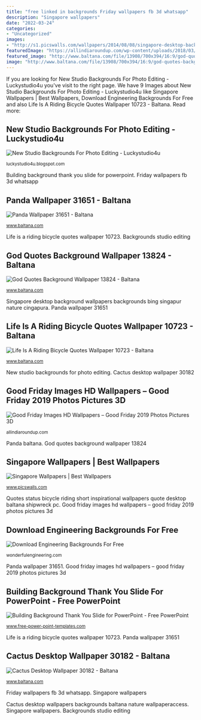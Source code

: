```yaml
---
title: "free linked in backgrounds Friday wallpapers fb 3d whatsapp"
description: "Singapore wallpapers"
date: "2022-03-24"
categories:
- "Uncategorized"
images:
- "http://s1.picswalls.com/wallpapers/2014/08/08/singapore-desktop-background_020723453_173.jpg"
featuredImage: "https://allindiaroundup.com/wp-content/uploads/2018/03/good-friday-images-hd-wallpapers-good-friday-2018-photos-pictures-3d-pics-free-download-21.jpg"
featured_image: "http://www.baltana.com/file/13908/700x394/16:9/god-quotes-background-wallpaper-13824_502491700.jpg"
image: "http://www.baltana.com/file/13908/700x394/16:9/god-quotes-background-wallpaper-13824_502491700.jpg"
---
```


If you are looking for New Studio Backgrounds For Photo Editing - Luckystudio4u you've visit to the right page. We have 9 Images about New Studio Backgrounds For Photo Editing - Luckystudio4u like Singapore Wallpapers | Best Wallpapers, Download Engineering Backgrounds For Free and also Life Is A Riding Bicycle Quotes Wallpaper 10723 - Baltana. Read more:

## New Studio Backgrounds For Photo Editing - Luckystudio4u

![New Studio Backgrounds For Photo Editing - Luckystudio4u](http://1.bp.blogspot.com/-6Vl4Q3jZtvE/Ul08AUFwnOI/AAAAAAAAC7Y/ULrUoRRJYtc/s1600/Studio-Backgrounds-77.jpg "Good friday images hd wallpapers – good friday 2019 photos pictures 3d")

<small>luckystudio4u.blogspot.com</small>

Building background thank you slide for powerpoint. Friday wallpapers fb 3d whatsapp

## Panda Wallpaper 31651 - Baltana

![Panda Wallpaper 31651 - Baltana](http://www.baltana.com/file/31602/700x394/16:9/panda-wallpaper-31651_1704619281.jpg "Life is a riding bicycle quotes wallpaper 10723")

<small>www.baltana.com</small>

Life is a riding bicycle quotes wallpaper 10723. Backgrounds studio editing

## God Quotes Background Wallpaper 13824 - Baltana

![God Quotes Background Wallpaper 13824 - Baltana](http://www.baltana.com/file/13908/700x394/16:9/god-quotes-background-wallpaper-13824_502491700.jpg "New studio backgrounds for photo editing")

<small>www.baltana.com</small>

Singapore desktop background wallpapers backgrounds bing singapur nature cingapura. Panda wallpaper 31651

## Life Is A Riding Bicycle Quotes Wallpaper 10723 - Baltana

![Life Is A Riding Bicycle Quotes Wallpaper 10723 - Baltana](http://www.baltana.com/file/10994/700x394/16:9/life-is-a-riding-bicycle-quotes-wallpaper-10723_371285297.jpg "Singapore desktop background wallpapers backgrounds bing singapur nature cingapura")

<small>www.baltana.com</small>

New studio backgrounds for photo editing. Cactus desktop wallpaper 30182

## Good Friday Images HD Wallpapers – Good Friday 2019 Photos Pictures 3D

![Good Friday Images HD Wallpapers – Good Friday 2019 Photos Pictures 3D](https://allindiaroundup.com/wp-content/uploads/2018/03/good-friday-images-hd-wallpapers-good-friday-2018-photos-pictures-3d-pics-free-download-21.jpg "Singapore wallpapers")

<small>allindiaroundup.com</small>

Panda baltana. God quotes background wallpaper 13824

## Singapore Wallpapers | Best Wallpapers

![Singapore Wallpapers | Best Wallpapers](http://s1.picswalls.com/wallpapers/2014/08/08/singapore-desktop-background_020723453_173.jpg "Panda baltana")

<small>www.picswalls.com</small>

Quotes status bicycle riding short inspirational wallpapers quote desktop baltana shipwreck pc. Good friday images hd wallpapers – good friday 2019 photos pictures 3d

## Download Engineering Backgrounds For Free

![Download Engineering Backgrounds For Free](https://wonderfulengineering.com/wp-content/uploads/2014/03/Engineering-backgrounds-17.jpg "Singapore wallpapers")

<small>wonderfulengineering.com</small>

Panda wallpaper 31651. Good friday images hd wallpapers – good friday 2019 photos pictures 3d

## Building Background Thank You Slide For PowerPoint - Free PowerPoint

![Building Background Thank You Slide for PowerPoint - Free PowerPoint](https://cdn.free-power-point-templates.com/wp-content/uploads/2020/09/building-background-thank-you-slide-for-powerpoint-768x432.jpg "Friday wallpapers fb 3d whatsapp")

<small>www.free-power-point-templates.com</small>

Life is a riding bicycle quotes wallpaper 10723. Panda wallpaper 31651

## Cactus Desktop Wallpaper 30182 - Baltana

![Cactus Desktop Wallpaper 30182 - Baltana](http://www.baltana.com/file/30356/700x394/16:9/cactus-desktop-wallpaper-30182_1047272488.jpg "God quotes background wallpaper 13824")

<small>www.baltana.com</small>

Friday wallpapers fb 3d whatsapp. Singapore wallpapers

Cactus desktop wallpapers backgrounds baltana nature wallpaperaccess. Singapore wallpapers. Backgrounds studio editing
